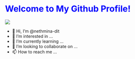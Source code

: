 <H1 style="color: blue">Welcome to My Github Profile!</H1>

<img src="https://profile-counter.glitch.me/nethmina-test/count.svg" class="counter-img">

- 👋 Hi, I’m @nethmina-dit
- 👀 I’m interested in ...
- 🌱 I’m currently learning ...
- 💞️ I’m looking to collaborate on ...
- 📫 How to reach me ...

<!---
nethmina-dit/nethmina-dit is a ✨ special ✨ repository because its `README.md` (this file) appears on your GitHub profile.
You can click the Preview link to take a look at your changes.
--->
